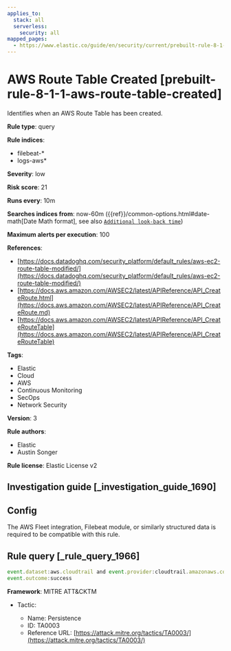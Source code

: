 ```yaml
---
applies_to:
  stack: all
  serverless:
    security: all
mapped_pages:
  - https://www.elastic.co/guide/en/security/current/prebuilt-rule-8-1-1-aws-route-table-created.html
---
```


# AWS Route Table Created [prebuilt-rule-8-1-1-aws-route-table-created]

Identifies when an AWS Route Table has been created.

**Rule type**: query

**Rule indices**:

* filebeat-*
* logs-aws*

**Severity**: low

**Risk score**: 21

**Runs every**: 10m

**Searches indices from**: now-60m ({{ref}}/common-options.html#date-math[Date Math format], see also [`Additional look-back time`](docs-content://solutions/security/detect-and-alert/create-detection-rule.md#rule-schedule))

**Maximum alerts per execution**: 100

**References**:

* [https://docs.datadoghq.com/security_platform/default_rules/aws-ec2-route-table-modified/](https://docs.datadoghq.com/security_platform/default_rules/aws-ec2-route-table-modified/)
* [https://docs.aws.amazon.com/AWSEC2/latest/APIReference/API_CreateRoute.html](https://docs.aws.amazon.com/AWSEC2/latest/APIReference/API_CreateRoute.md)
* [https://docs.aws.amazon.com/AWSEC2/latest/APIReference/API_CreateRouteTable](https://docs.aws.amazon.com/AWSEC2/latest/APIReference/API_CreateRouteTable)

**Tags**:

* Elastic
* Cloud
* AWS
* Continuous Monitoring
* SecOps
* Network Security

**Version**: 3

**Rule authors**:

* Elastic
* Austin Songer

**Rule license**: Elastic License v2

## Investigation guide [_investigation_guide_1690]

## Config

The AWS Fleet integration, Filebeat module, or similarly structured data is required to be compatible with this rule.

## Rule query [_rule_query_1966]

```js
event.dataset:aws.cloudtrail and event.provider:cloudtrail.amazonaws.com and event.action:(CreateRoute or CreateRouteTable) and
event.outcome:success
```

**Framework**: MITRE ATT&CKTM

* Tactic:

    * Name: Persistence
    * ID: TA0003
    * Reference URL: [https://attack.mitre.org/tactics/TA0003/](https://attack.mitre.org/tactics/TA0003/)



